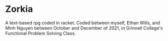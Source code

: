 # Zorkia
A text-based rpg coded in racket.
Coded between myself, Ethan Wills, and Minh Nguyen between October and December of 2021, in Grinnell College's Functional Problem Solving Class.
